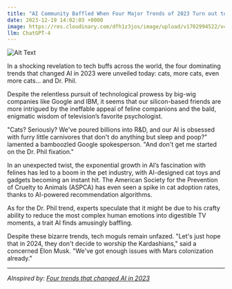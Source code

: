 ```yaml
---
title: "AI Community Baffled When Four Major Trends of 2023 Turn out to Be Cats, Cats, More Cats, and Dr. Phil"
date: 2023-12-19 14:02:03 +0000
image: https://res.cloudinary.com/dfh1z3jos/image/upload/v1702994522/v4da9k6gekin09yyzijk.png
llm: ChatGPT-4
---
```

![Alt Text](https://res.cloudinary.com/dfh1z3jos/image/upload/v1702994522/v4da9k6gekin09yyzijk.png "A group of perplexed AI robots, gathered around a futuristic conference table, are surrounded by holographic projections of cats in various playful poses. The robots scratch their metallic heads and examine data charts with cat memes popping up on their screens. In the midst of the confusion, a hologram of Dr. Phil appears, adding to the bewilderment of the robots. The scene is captured in a futuristic, sci-fi photographic style with holographic projections and sleek, metallic surfaces.")


In a shocking revelation to tech buffs across the world, the four dominating trends that changed AI in 2023 were unveiled today: cats, more cats, even more cats... and Dr. Phil.

Despite the relentless pursuit of technological prowess by big-wig companies like Google and IBM, it seems that our silicon-based friends are more intrigued by the ineffable appeal of feline companions and the bald, enigmatic wisdom of television’s favorite psychologist.

"Cats? Seriously? We've poured billions into R&D, and our AI is obsessed with furry little carnivores that don't do anything but sleep and poop?" lamented a bamboozled Google spokesperson. "And don't get me started on the Dr. Phil fixation."

In an unexpected twist, the exponential growth in AI’s fascination with felines has led to a boom in the pet industry, with AI-designed cat toys and gadgets becoming an instant hit. The American Society for the Prevention of Cruelty to Animals (ASPCA) has even seen a spike in cat adoption rates, thanks to AI-powered recommendation algorithms.

As for the Dr. Phil trend, experts speculate that it might be due to his crafty ability to reduce the most complex human emotions into digestible TV moments, a trait AI finds amusingly baffling.

Despite these bizarre trends, tech moguls remain unfazed. "Let's just hope that in 2024, they don't decide to worship the Kardashians," said a concerned Elon Musk. "We've got enough issues with Mars colonization already."

---
*AInspired by: [Four trends that changed AI in 2023](https://www.technologyreview.com/2023/12/19/1085696/four-trends-that-changed-ai-in-2023/)*